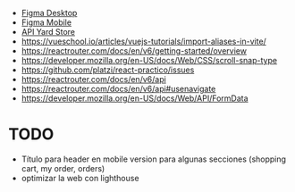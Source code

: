 - [Figma Desktop](https://www.figma.com/proto/bcEVujIzJj5PNIWwF9pP2w/Platzi_YardSale?node-id=5%3A2808&amp%3Bscaling=scale-down&amp%3Bpage-id=0%3A998&amp%3Bstarting-point-node-id=5%3A2808)
- [Figma Mobile](https://www.figma.com/proto/bcEVujIzJj5PNIWwF9pP2w/Platzi_YardSale?node-id=0%3A719&amp%3Bscaling=scale-down&amp%3Bpage-id=0%3A1&amp%3Bstarting-point-node-id=0%3A719)
- [API Yard Store](https://api.escuelajs.co/docs/)
- https://vueschool.io/articles/vuejs-tutorials/import-aliases-in-vite/
- https://reactrouter.com/docs/en/v6/getting-started/overview
- https://developer.mozilla.org/en-US/docs/Web/CSS/scroll-snap-type
- https://github.com/platzi/react-practico/issues
- https://reactrouter.com/docs/en/v6/api
- https://reactrouter.com/docs/en/v6/api#usenavigate
- https://developer.mozilla.org/en-US/docs/Web/API/FormData

# TODO

- Título para header en mobile version para algunas secciones (shopping cart, my order, orders)
- optimizar la web con lighthouse
